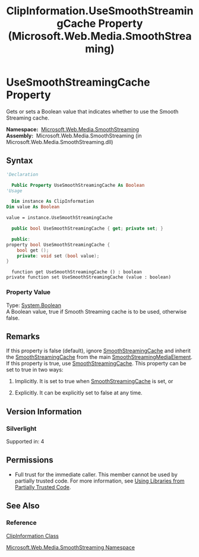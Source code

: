 ﻿---
title: ClipInformation.UseSmoothStreamingCache Property (Microsoft.Web.Media.SmoothStreaming)
TOCTitle: UseSmoothStreamingCache Property
ms:assetid: P:Microsoft.Web.Media.SmoothStreaming.ClipInformation.UseSmoothStreamingCache
ms:mtpsurl: https://msdn.microsoft.com/en-us/library/microsoft.web.media.smoothstreaming.clipinformation.usesmoothstreamingcache(v=VS.90)
ms:contentKeyID: 31469291
ms.date: 05/02/2012
mtps_version: v=VS.90
f1_keywords:
- Microsoft.Web.Media.SmoothStreaming.ClipInformation.get_UseSmoothStreamingCache
- Microsoft.Web.Media.SmoothStreaming.ClipInformation.set_UseSmoothStreamingCache
- Microsoft.Web.Media.SmoothStreaming.ClipInformation.UseSmoothStreamingCache
dev_langs:
- csharp
- jscript
- vb
- cpp
api_location:
- Microsoft.Web.Media.SmoothStreaming.dll
api_name:
- Microsoft.Web.Media.SmoothStreaming.ClipInformation.get_UseSmoothStreamingCache
- Microsoft.Web.Media.SmoothStreaming.ClipInformation.set_UseSmoothStreamingCache
- Microsoft.Web.Media.SmoothStreaming.ClipInformation.UseSmoothStreamingCache
api_type:
- Managed
topic_type:
- apiref
- kbSyntax
product_family_name: VS
ROBOTS: INDEX,FOLLOW
---

# UseSmoothStreamingCache Property

Gets or sets a Boolean value that indicates whether to use the Smooth Streaming cache.

**Namespace:**  [Microsoft.Web.Media.SmoothStreaming](microsoft-web-media-smoothstreaming-namespace_1.md)  
**Assembly:**  Microsoft.Web.Media.SmoothStreaming (in Microsoft.Web.Media.SmoothStreaming.dll)

## Syntax

```vb
'Declaration

  Public Property UseSmoothStreamingCache As Boolean
'Usage

  Dim instance As ClipInformation
Dim value As Boolean

value = instance.UseSmoothStreamingCache
```

```csharp
  public bool UseSmoothStreamingCache { get; private set; }
```

```cpp
  public:
property bool UseSmoothStreamingCache {
    bool get ();
    private: void set (bool value);
}
```

```jscript
  function get UseSmoothStreamingCache () : boolean
private function set UseSmoothStreamingCache (value : boolean)
```

### Property Value

Type: [System.Boolean](https://msdn.microsoft.com/library/a28wyd50)  
A Boolean value, true if Smooth Streaming cache is to be used, otherwise false.  

## Remarks

If this property is false (default), ignore [SmoothStreamingCache](clipinformation-smoothstreamingcache-property-microsoft-web-media-smoothstreaming_1.md) and inherit the [SmoothStreamingCache](smoothstreamingmediaelement-smoothstreamingcache-property-microsoft-web-media-smoothstreaming_1.md) from the main [SmoothStreamingMediaElement](smoothstreamingmediaelement-class-microsoft-web-media-smoothstreaming_1.md). If this property is true, use [SmoothStreamingCache](clipinformation-smoothstreamingcache-property-microsoft-web-media-smoothstreaming_1.md). This property can be set to true in two ways:

1.  Implicitly. It is set to true when [SmoothStreamingCache](clipinformation-smoothstreamingcache-property-microsoft-web-media-smoothstreaming_1.md) is set, or

2.  Explicitly. It can be explicitly set to false at any time.

## Version Information

### Silverlight

Supported in: 4  

## Permissions

  - Full trust for the immediate caller. This member cannot be used by partially trusted code. For more information, see [Using Libraries from Partially Trusted Code](https://msdn.microsoft.com/library/8skskf63).

## See Also

### Reference

[ClipInformation Class](clipinformation-class-microsoft-web-media-smoothstreaming_1.md)

[Microsoft.Web.Media.SmoothStreaming Namespace](microsoft-web-media-smoothstreaming-namespace_1.md)

